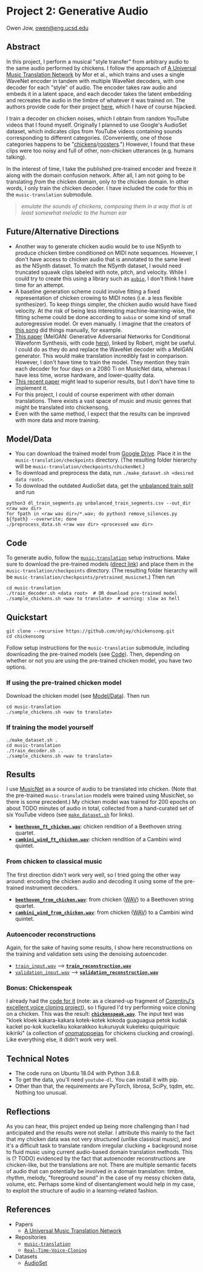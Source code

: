 # Project 2: Generative Audio

Owen Jow, owen@eng.ucsd.edu

## Abstract

In this project, I perform a musical "style transfer" from arbitrary audio to the same audio performed by chickens. I follow the approach of [A Universal Music Translation Network](https://arxiv.org/pdf/1805.07848.pdf) by Mor et al., which trains and uses a single WaveNet encoder in tandem with multiple WaveNet decoders, with one decoder for each "style" of audio. The encoder takes raw audio and embeds it in a latent space, and each decoder takes the latent embedding and recreates the audio in the timbre of whatever it was trained on. The authors provide code for their project [here](https://github.com/facebookresearch/music-translation), which I have of course hijacked.

I train a decoder on chicken noises, which I obtain from random YouTube videos that I found myself. Originally I planned to use Google's AudioSet dataset, which indicates clips from YouTube videos containing sounds corresponding to different categories. (Conveniently, one of those categories happens to be "[chickens](https://research.google.com/audioset/dataset/chicken_rooster.html)/[roosters](https://research.google.com/audioset/ontology/chicken_rooster.html).") However, I found that these clips were too noisy and full of other, non-chicken utterances (e.g. humans talking).

In the interest of time, I take the published pre-trained encoder and freeze it along with the domain confusion network. After all, I am not going to be translating _from_ the chicken domain, only _to_ the chicken domain. In other words, I only train the chicken decoder. I have included the code for this in the `music-translation` submodule.

> _emulate the sounds of chickens, composing them in a way that is at least somewhat melodic to the human ear_

## Future/Alternative Directions

- Another way to generate chicken audio would be to use NSynth to produce chicken timbre conditioned on MIDI note sequences. However, I don't have access to chicken audio that is annotated to the same level as the NSynth dataset. To match the NSynth dataset, I would need truncated squawk clips labeled with note, pitch, and velocity. While I could try to create this using a library such as [`aubio`](https://aubio.org), I don't think I have time for an attempt.
- A baseline generation scheme could involve fitting a fixed representation of chicken crowing to MIDI notes (i.e. a less flexible synthesizer). To keep things simpler, the chicken audio would have fixed velocity. At the risk of being less interesting machine-learning-wise, the fitting scheme could be done according to `aubio` or some kind of small autoregressive model. Or even manually. I imagine that the creators of [this song](https://www.youtube.com/watch?v=IpNgah-e6v4) did things manually, for example.
- [This paper](https://arxiv.org/pdf/1910.06711.pdf) (MelGAN: Generative Adversarial Networks for Conditional Waveform Synthesis, with code [here](https://github.com/descriptinc/melgan-neurips)), linked by Robert, might be useful. I could do as they do and replace the WaveNet decoder with a MelGAN generator. This would make translation incredibly fast in comparison. However, I don't have time to train the model. They mention they train each decoder for four days on a 2080 Ti on MusicNet data, whereas I have less time, worse hardware, and lower-quality data.
- [This recent paper](https://arxiv.org/pdf/1811.09620.pdf) might lead to superior results, but I don't have time to implement it.
- For this project, I could of course experiment with other domain translations. There exists a vast space of music and music genres that might be translated into chickensong.
- Even with the same method, I expect that the results can be improved with more data and more training.

## Model/Data

- You can download the trained model from [Google Drive](TODO). Place it in the `music-translation/checkpoints` directory. (The resulting folder hierarchy will be `music-translation/checkpoints/chickenNet`.)
- To download and preprocess the data, run `./make_dataset.sh <desired data root>`.
- To download the outdated AudioSet data, get the [unbalanced train split](https://research.google.com/audioset/download.html) and run
```
python3 dl_train_segments.py unbalanced_train_segments.csv --out_dir <raw wav dir>
for fpath in <raw wav dir>/*.wav; do python3 remove_silences.py ${fpath} --overwrite; done
./preprocess_data.sh <raw wav dir> <processed wav dir>
```

## Code

To generate audio, follow the [`music-translation`](https://github.com/chickensong/music-translation) setup instructions. Make sure to download the pre-trained models ([direct link](https://dl.fbaipublicfiles.com/music-translation/pretrained_musicnet.zip)) and place them in the `music-translation/checkpoints` directory. (The resulting folder hierarchy will be `music-translation/checkpoints/pretrained_musicnet`.) Then run
```
cd music-translation
./train_decoder.sh <data root>  # OR download pre-trained model
./sample_chickens.sh <wav to translate>  # warning: slow as hell
```

## Quickstart

```
git clone --recursive https://github.com/ohjay/chickensong.git
cd chickensong
```
Follow setup instructions for the `music-translation` submodule, including downloading the pre-trained models (see [Code](https://github.com/ohjay/chickensong#code)). Then, depending on whether or not you are using the pre-trained chicken model, you have two options.

### If using the pre-trained chicken model
Download the chicken model (see [Model/Data](https://github.com/ohjay/chickensong#modeldata)). Then run
```
cd music-translation
./sample_chickens.sh <wav to translate>
```

### If training the model yourself
```
./make_dataset.sh .
cd music-translation
./train_decoder.sh ..
./sample_chickens.sh <wav to translate>
```

## Results

I use [MusicNet](https://homes.cs.washington.edu/~thickstn/musicnet.html) as a source of audio to be translated into chicken. (Note that the pre-trained `music-translation` models were trained using MusicNet, so there is some precedent.) My chicken model was trained for 200 epochs on about TODO minutes of audio in total, collected from a hand-curated set of six YouTube videos (see [`make_dataset.sh`](https://github.com/ohjay/chickensong/blob/master/make_dataset.sh) for links).

- [**`beethoven_ft_chicken.wav`**](TODO): chicken rendition of a Beethoven string quartet.
- [**`cambini_wind_ft_chicken.wav`**](TODO): chicken rendition of a Cambini wind quintet.

### From chicken to classical music

The first direction didn't work very well, so I tried going the other way around: encoding the chicken audio and decoding it using some of the pre-trained instrument decoders.

- [**`beethoven_from_chicken.wav`**](TODO): from chicken ([WAV](TODO)) to a Beethoven string quartet.
- [**`cambini_wind_from_chicken.wav`**](TODO): from chicken ([WAV](TODO)) to a Cambini wind quintet.

### Autoencoder reconstructions

Again, for the sake of having some results, I show here reconstructions on the training and validation sets using the denoising autoencoder.

- [`train_input.wav`](TODO) --> [**`train_reconstruction.wav`**](TODO)
- [`validation_input.wav`](TODO) --> [**`validation_reconstruction.wav`**](TODO)

### Bonus: Chickenspeak

I already had the [code for it](https://github.com/ohjay/visual-questioner/blob/master/tts.py) (note: as a cleaned-up fragment of [CorentinJ's excellent voice cloning project](https://github.com/CorentinJ/Real-Time-Voice-Cloning)), so I figured I'd try performing voice cloning on a chicken. This was the result: [**`chickenspeak.wav`**](TODO). The input text was "kloek kloek kakara-kakara	kotek-kotek kokoda guaguagua petok kudak kackel po-kok kuckeliku kokarakkoo kukuruyuk kukeleku quiquiriquic kikiriki" (a collection of [onomatopoeias](https://en.wikipedia.org/wiki/Cross-linguistic_onomatopoeias#Animal_sounds) for chickens clucking and crowing). Like everything else, it didn't work very well.

## Technical Notes

- The code runs on Ubuntu 18.04 with Python 3.6.8.
- To get the data, you'll need `youtube-dl`. You can install it with pip.
- Other than that, the requirements are PyTorch, librosa, SciPy, tqdm, etc. Nothing too unusual.

## Reflections

As you can hear, this project ended up being more challenging than I had anticipated and the results were not stellar. I attribute this mainly to the fact that my chicken data was not very structured (unlike classical music), and it's a difficult task to translate random irregular clucking + background noise to fluid music using current audio-based domain translation methods. This is (? TODO) evidenced by the fact that autoencoder reconstructions are chicken-like, but the translations are not. There are multiple semantic facets of audio that can potentially be involved in a domain translation: timbre, rhythm, melody, "foreground sound" in the case of my messy chicken data, volume, etc. Perhaps some kind of disentanglement would help in my case, to exploit the structure of audio in a learning-related fashion.

## References

- Papers
  - [A Universal Music Translation Network](https://arxiv.org/pdf/1805.07848.pdf)
- Repositories
  - [`music-translation`](https://github.com/facebookresearch/music-translation)
  - [`Real-Time-Voice-Cloning`](https://github.com/CorentinJ/Real-Time-Voice-Cloning)
- Datasets
  - [AudioSet](https://research.google.com/audioset)
